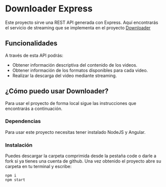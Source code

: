 # Downloader Express
Este proyecto sirve una REST API generada con Express. Aquí encontrarás el servicio de streaming que se implementa en el proyecto [Downloader](https://github.com/MikeJGT/DownloaderFront)

## Funcionalidades
A través de esta API podrás:
- Obtener información descriptiva del contenido de los videos.
- Obtener información de los formatos disponibles para cada video.
- Realizar la descarga del video mediante streaming.

## ¿Cómo puedo usar Downloader?
Para usar el proyecto de forma local sigue las instrucciones que encontrarás a continuación.

### Dependencias
Para usar este proyecto necesitas tener instalado NodeJS y Angular.

### Instalación
Puedes descargar la carpeta comprimida desde la pestaña code o darle a fork si ya tienes una cuenta de github.
Una vez obtenido el proyecto abre su carpeta en tu terminal y escribe:
```
npm i
npm start
```
